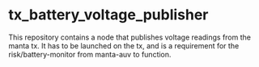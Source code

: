 # tx_battery_voltage_publisher

This repository contains a node that publishes voltage readings from the manta tx. It has to be launched on the tx, and is a requirement for the risk/battery-monitor from manta-auv to function.  